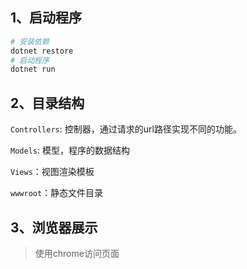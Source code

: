 ## 1、启动程序



```powershell
# 安装依赖
dotnet restore
# 启动程序
dotnet run
```



## 2、目录结构

`Controllers`: 控制器，通过请求的url路径实现不同的功能。

`Models`: 模型，程序的数据结构

`Views`：视图渲染模板

`wwwroot`：静态文件目录



## 3、浏览器展示

> 使用chrome访问页面